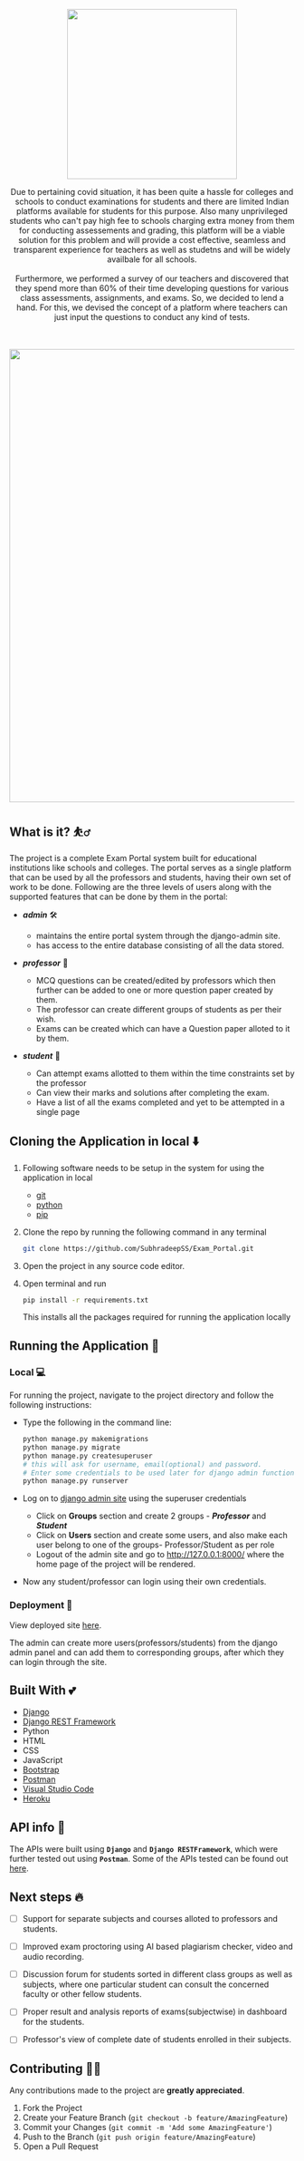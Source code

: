 <p align='center'><img src='https://user-images.githubusercontent.com/46227193/133924458-d6f66df8-f0f8-4d56-951e-213200a2ad83.jpeg' width="300" ></p>
<p align='center'>
Due to pertaining covid situation, it has been quite a hassle for colleges and schools to conduct examinations for students and there are limited Indian platforms available for students for this purpose. Also many unprivileged students who can't pay high fee to schools charging extra money from them for conducting assessements and grading, this platform will be a viable solution for this problem and will provide a cost effective, seamless and transparent experience for teachers as well as studetns and will be widely availbale for all schools.<br></br>
Furthermore, we performed a survey of our teachers and discovered that they spend more than 60% of their time developing questions for various class assessments, assignments, and exams. So, we decided to lend a hand. For this, we devised the concept of a platform where teachers can just input the questions to conduct any kind of tests.<br></br> 
</p>
<p align='center'><img src='https://user-images.githubusercontent.com/46227193/133924440-7ddb553c-d8bb-47dc-a46f-01e45a96328c.png' width="800" ></p>

## What is it? ⛹️‍♂️
The project is a complete Exam Portal system built for educational institutions like schools and colleges. The portal serves as a single platform that can be used by all the professors and students, having their own set of work to be done. Following are the three levels of users along with the supported features that can be done by them in the portal:
* ***admin*** 🛠
   * maintains the entire portal system through the django-admin site.
   * has access to the entire database consisting of all the data stored.

* ***professor*** 👔

   * MCQ questions can be created/edited by professors which then further can be added to one or more question paper created by them.
   * The professor can create different groups of students as per their wish.
   * Exams can be created which can have a Question paper alloted to it by them.

* ***student*** 🧑‍
   * Can attempt exams allotted to them within the time constraints set by the professor
   * Can view their marks and solutions after completing the exam.
   * Have a list of all the exams completed and yet to be attempted in a single page 



## Cloning the Application in local ⬇️
1. Following software needs to be setup in the system for using the application in local
   * [git](https://git-scm.com/downloads)
   * [python](https://www.python.org/downloads/)
   * [pip](https://pip.pypa.io/en/stable/installing/)

2. Clone the repo by running the following command in any terminal
   ```sh
   git clone https://github.com/SubhradeepSS/Exam_Portal.git
   ```
   
3. Open the project in any source code editor.
4. Open terminal and run
   ```sh
   pip install -r requirements.txt
   ```
   This installs all the packages required for running the application locally

## Running the Application 🚚
### Local 💻
For running the project, navigate to the project directory and follow the following instructions:

* Type the following in the command line:
    ```sh
    python manage.py makemigrations
    python manage.py migrate
    python manage.py createsuperuser
    # this will ask for username, email(optional) and password. 
    # Enter some credentials to be used later for django admin functionality.
    python manage.py runserver
  ```

* Log on to [django admin site](http://127.0.0.1:8000/admin) using the superuser credentials
    * Click on **Groups** section and create 2 groups - ***Professor*** and ***Student***
    * Click on **Users** section and create some users, and also make each user belong to one of the groups- Professor/Student as per role
    * Logout of the admin site and go to http://127.0.0.1:8000/ where the home page of the project will be rendered.

* Now any student/professor can login using their own credentials.


### Deployment 🚀
View deployed site [here](https://examportal-v1.herokuapp.com/).


The admin can create more users(professors/students) from the django admin panel and can add them to corresponding groups, after which they can login through the site.

## Built With 💕
* [Django](https://www.djangoproject.com/)
* [Django REST Framework](https://www.django-rest-framework.org/)
* Python
* HTML
* CSS
* JavaScript
* [Bootstrap](https://getbootstrap.com/)
* [Postman](https://www.postman.com/)
* [Visual Studio Code](https://code.visualstudio.com/)
* [Heroku](https://www.heroku.com/)


## API info 👷
The APIs were built using **`Django`** and **`Django RESTFramework`**, which were further tested out using **`Postman`**. Some of the APIs tested can be found out [here](https://documenter.getpostman.com/view/11308411/UUxtEAco).

## Next steps 🔥
- [ ] Support for separate subjects and courses alloted to professors and students.
- [ ] Improved exam proctoring using AI based plagiarism checker, video and audio recording.
- [ ] Discussion forum for students sorted in different class groups as well as subjects, where one particular student can consult the concerned faculty or other fellow students. 
- [ ] Proper result and analysis reports of exams(subjectwise) in dashboard for the students.
- [ ] Professor's view of complete date of students enrolled in their subjects.


## Contributing 👩‍💻
Any contributions made to the project are **greatly appreciated**.

1. Fork the Project
2. Create your Feature Branch (`git checkout -b feature/AmazingFeature`)
3. Commit your Changes (`git commit -m 'Add some AmazingFeature'`)
4. Push to the Branch (`git push origin feature/AmazingFeature`)
5. Open a Pull Request
